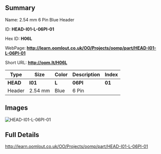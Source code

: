 

## Summary
 
Name:  2.54 mm 6 Pin Blue Header 

ID: __HEAD-I01-L-06PI-01__

Hex ID: __H06L__

WebPage: __http://learn.oomlout.co.uk/OO/Projects/oomp/part/HEAD-I01-L-06PI-01__

Short URL: __http://oom.lt/H06L__


| Type   | Size   | Color   | Description   | Index   |    
| ----- | ------   | ------   | -----   | ----   |    
| __HEAD__   					| __I01__   					| __L__    						| __06PI__    					| __01__ |    
| Header		| 2.54 mm	| Blue		| 6 Pin	| 	|

## Images
![HEAD-I01-L-06PI-01](http://oomlout.com/oomp-gen/parts/HEAD-I01-L-06PI-01/HEAD-I01-L-06PI-01_420.jpg)

## Full Details

 http://learn.oomlout.co.uk/OO/Projects/oomp/part/HEAD-I01-L-06PI-01

